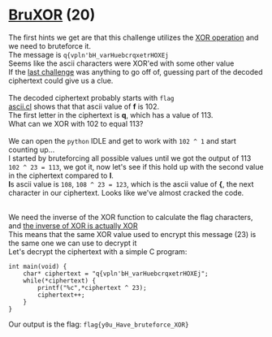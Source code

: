 # [BruXOR](https://ctflearn.com/challenge/227) (20)
The first hints we get are that this challenge utilizes the [XOR operation](https://en.wikipedia.org/wiki/Exclusive_or) and we need to bruteforce it. <br />
The message is `q{vpln'bH_varHuebcrqxetrHOXEj` <br />
Seems like the ascii characters were XOR'ed with some other value <br />
If the [last challenge](https://github.com/XNUConner/CTFLearn/edit/master/challenges/qr_code/solution.md) was anything to go off of, guessing part of the decoded ciphertext could give us a clue. <br />
<br />
The decoded ciphertext probably starts with `flag` <br />
[ascii.cl](https://ascii.cl) shows that that ascii value of **f** is 102. <br />
The first letter in the ciphertext is **q**, which has a value of 113. <br />
What can we XOR with 102 to equal 113? <br />
<br />
We can open the `python` IDLE and get to work with `102 ^ 1` and start counting up... <br />
I started by bruteforcing all possible values until we got the output of 113 <br />
`102 ^ 23 = 113`, we got it, now let's see if this hold up with the second value in the ciphertext compared to **l**. <br />
**l**s ascii value is `108`, `108 ^ 23 = 123`, which is the ascii value of **{**, the next character in our ciphertext. Looks like we've almost cracked the code. <br />
<br />

We need the inverse of the XOR function to calculate the flag characters, and [the inverse of XOR is actually XOR](https://stackoverflow.com/questions/14279866/what-is-inverse-function-to-xor) <br />
This means that the same XOR value used to encrypt this message (23) is the same one we can use to decrypt it <br />
Let's decrypt the ciphertext with a simple C program: <br />
```
int main(void) {
    char* ciphertext = "q{vpln'bH_varHuebcrqxetrHOXEj";
    while(*ciphertext) {
        printf("%c",*ciphertext ^ 23);
        ciphertext++;
    }
}
```
Our output is the flag: `flag{y0u_Have_bruteforce_XOR}` <br />
